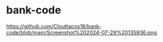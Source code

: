 # bank-code

https://github.com/Clouttacos18/bank-code/blob/main/Screenshot%202024-07-29%20135936.png
